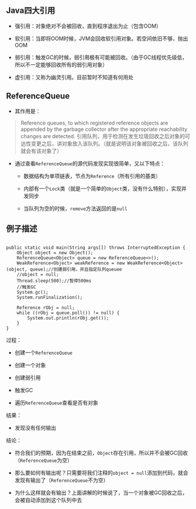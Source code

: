 

## Java四大引用

* 强引用：对象绝对不会被回收，直到程序退出为止（包含OOM）

* 软引用：当即将OOM时候，JVM会回收软引用对象。若空间依旧不够，抛出OOM

* 弱引用：触发GC的时候，弱引用极有可能被回收。（由于GC线程优先级低，所以不一定能够回收所有的弱引用对象）

* 虚引用：又称为幽灵引用。目前暂时不知道有何用处

<!-- more -->


## ReferenceQueue

* 其作用是：

> Reference queues, to which registered reference objects are appended by the garbage collector after the appropriate reachability changes are detected.
> 引用队列，用于检测在发生垃圾回收之后对象的可达性变更之后，讲对象放入该队列。（就是说明该对象被回收之后，该队列就会有该对象了）

* 通过查看`ReferenceQueue`的源代码发现实现很简单，又以下特点：

    * 数据结构为单项链表，节点为`Reference`（所有引用的基类）

    * 内部有一个`Lock`类（就是一个简单的`Object`类，没有什么特别），实现并发同步

    * 当队列为空的时候，`remove`方法返回的是`null`



## 例子描述

```

public static void main(String args[]) throws InterruptedException {
    Object object = new Object();
    ReferenceQueue<Object> queue = new ReferenceQueue<>();
    WeakReference<Object> weakReference = new WeakReference<Object>(object, queue);//创建弱引用，并且指定队列queuee
    //object = null;
    Thread.sleep(500);//暂停500ms
    //触发GC
    System.gc();
    System.runFinalization();

    Reference rObj = null;
    while ((rObj = queue.poll()) != null) {
        System.out.println(rObj.get());
    }
}
```

过程：

* 创建一个`ReferenceQueue`

* 创建一个对象

* 创建弱引用

* 触发GC

* 遍历`ReferenceQueue`查看是否有对象



结果：

* 发现没有任何输出



结论：

* 符合我们的预期，因为在结束之前，`Object`存在引用，所以并不会被GC回收（`ReferenceQueue`为空）

* 那么要如何有输出呢？只需要将我们注释的`object = null`添加到代码，就会发现有输出了（`ReferenceQueue`不为空）

* 为什么这样就会有输出？上面讲解的时候说了，当一个对象被GC回收之后，会被自动添加到这个队列中去

